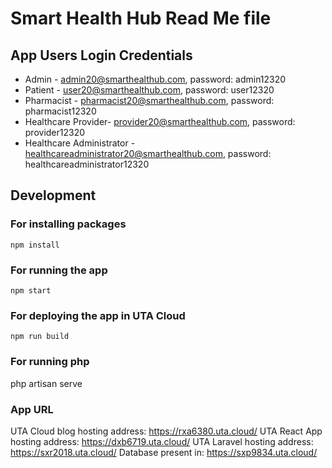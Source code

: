 # Smart Health Hub Read Me file

## App Users Login Credentials

- Admin - admin20@smarthealthub.com, password: admin12320
- Patient - user20@smarthealthub.com, password: user12320
- Pharmacist - pharmacist20@smarthealthub.com,  password: pharmacist12320
- Healthcare Provider- provider20@smarthealthub.com, password: provider12320
- Healthcare Administrator - healthcareadministrator20@smarthealthub.com, password: healthcareadministrator12320
## Development

### For installing packages
`npm install`

### For running the app
`npm start`

### For deploying the app in UTA Cloud
`npm run build`

### For running php
php artisan serve

### App URL
UTA Cloud blog hosting address: https://rxa6380.uta.cloud/
UTA React App hosting address: https://dxb6719.uta.cloud/
UTA Laravel hosting address: https://sxr2018.uta.cloud/
Database present in: https://sxp9834.uta.cloud/